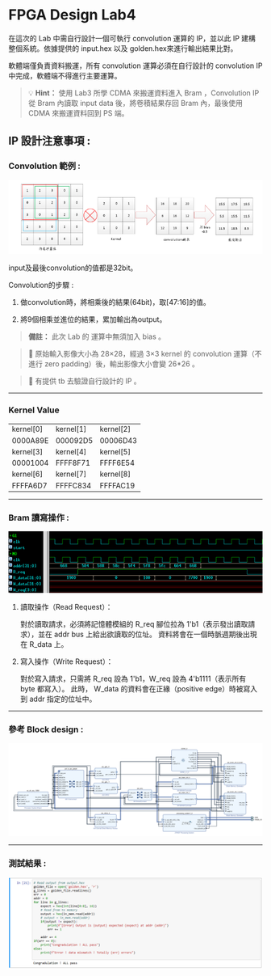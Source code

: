 # FPGA Design Lab4

在這次的 Lab 中需自行設計一個可執行 convolution 運算的 IP，並以此 IP 建構整個系統。依據提供的 input.hex 以及 golden.hex來進行輸出結果比對。

軟體端僅負責資料搬運，所有 convolution 運算必須在自行設計的 convolution IP 中完成，軟體端不得進行主要運算。


>💡 **Hint：** 使用 Lab3 所學 CDMA 來搬運資料進入 Bram ，Convolution IP 從 Bram 內讀取 input data 後，將卷積結果存回 Bram 內，最後使用 CDMA 來搬運資料回到 PS 端。


## IP 設計注意事項 : 

### Convolution 範例 : 
![](png/Convolution.png)

input及最後convolution的值都是32bit。

Convolution的步驟 :

   1. 做convolution時，將相乘後的結果(64bit)，取[47:16]的值。

   2. 將9個相乘並進位的結果，累加輸出為output。

> **備註：** 
此次 Lab 的 運算中無須加入 bias 。 


> 📌 原始輸入影像大小為 28×28，經過 3×3 kernel 的 convolution 運算（不進行 zero padding）後，輸出影像大小會變 26*26 。

> 📌 有提供 tb 去驗證自行設計的 IP 。

---

### Kernel Value

|   |  |  |
|-------------------|-------------------|-------------------|
| kernel[0] | kernel[1] | kernel[2] |
| 0000A89E | 000092D5 | 00006D43 |
| kernel[3] | kernel[4] | kernel[5] |
| 00001004 | FFFF8F71 | FFFF6E54 |
| kernel[6] | kernel[7] | kernel[8]|
| FFFFA6D7 | FFFFC834 | FFFFAC19 |

---

### Bram 讀寫操作 :

![](png/bram.png)

1. 讀取操作（Read Request）：

    對於讀取請求，必須將記憶體模組的 R_req 腳位拉為 1'b1（表示發出讀取請求），並在 addr bus 上給出欲讀取的位址。
    資料將會在一個時脈週期後出現在 R_data 上。

2. 寫入操作（Write Request）：

    對於寫入請求，只需將 R_req 設為 1'b1，W_req 設為 4'b1111（表示所有 byte 都寫入）。
    此時， W_data 的資料會在正緣（positive edge）時被寫入到 addr 指定的位址中。


---
### 參考 Block design  : 
![](png/block_design.png)

---

### 測試結果 : 
![](png/check.png)